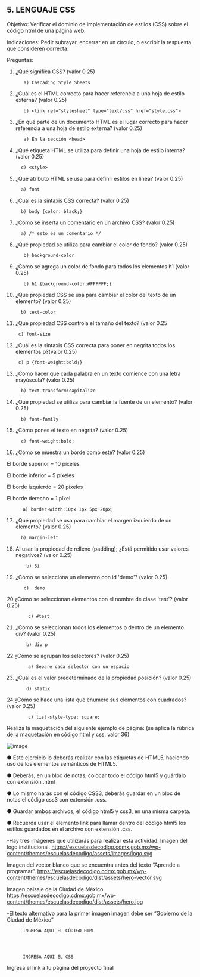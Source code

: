 ## 5. LENGUAJE CSS

Objetivo: Verificar el dominio de implementación de estilos (CSS) sobre el código html de
una página web.

Indicaciones: Pedir subrayar, encerrar en un círculo, o escribir la respuesta que
consideren correcta.

Preguntas:

1. ¿Qué significa CSS? (valor 0.25)

          a) Cascading Style Sheets
          
2. ¿Cuál es el HTML correcto para hacer referencia a una hoja de estilo externa?
(valor 0.25)

          b) <link rel="stylesheet" type="text/css" href="style.css">
          
3. ¿En qué parte de un documento HTML es el lugar correcto para hacer referencia a
una hoja de estilo externa? (valor 0.25)

          a) En la sección <head>
          
 4. ¿Qué etiqueta HTML se utiliza para definir una hoja de estilo interna? (valor 0.25)
 
          c) <style>
          
 5. ¿Qué atributo HTML se usa para definir estilos en línea? (valor 0.25)

          a) font
          
 6. ¿Cuál es la sintaxis CSS correcta? (valor 0.25)

          b) body {color: black;}
          
 7. ¿Cómo se inserta un comentario en un archivo CSS? (valor 0.25)

          a) /* esto es un comentario */
          
8. ¿Qué propiedad se utiliza para cambiar el color de fondo? (valor 0.25)

          b) background-color
          
9. ¿Cómo se agrega un color de fondo para todos los elementos h1 (valor 0.25)
  
          b) h1 {background-color:#FFFFFF;}
  
10. ¿Qué propiedad CSS se usa para cambiar el color del texto de un elemento? (valor 0.25)
  
          b) text-color
  
 11. ¿Qué propiedad CSS controla el tamaño del texto? (valor 0.25
  
          c) font-size
  
 12. ¿Cuál es la sintaxis CSS correcta para poner en negrita todos los elementos p?(valor 0.25)
  
          c) p {font-weight:bold;}

13. ¿Cómo hacer que cada palabra en un texto comience con una letra mayúscula? (valor 0.25)
  
          b) text-transform:capitalize
  
14. ¿Qué propiedad se utiliza para cambiar la fuente de un elemento? (valor 0.25)
  
          b) font-family
  
15. ¿Cómo pones el texto en negrita? (valor 0.25)
  
          c) font-weight:bold;
  
16. ¿Cómo se muestra un borde como este? (valor 0.25)

El borde superior = 10 píxeles

El borde inferior = 5 píxeles

El borde izquierdo = 20 píxeles

El borde derecho = 1 píxel
  
          a) border-width:10px 1px 5px 20px;
          
17. ¿Qué propiedad se usa para cambiar el margen izquierdo de un elemento? (valor 0.25)

          b) margin-left
          
18. Al usar la propiedad de relleno (padding); ¿Está permitido usar valores negativos? (valor 0.25)
 
            b) Sí
            
 19. ¿Cómo se selecciona un elemento con id 'demo'? (valor 0.25)
 
            c) .demo
            
20.¿Cómo se seleccionan elementos con el nombre de clase 'test'? (valor 0.25)

            c) #test
            
21. ¿Cómo se seleccionan todos los elementos p dentro de un elemento div? (valor 0.25)

            b) div p
            
22.¿Cómo se agrupan los selectores? (valor 0.25)

            a) Separe cada selector con un espacio
            
23. ¿Cuál es el valor predeterminado de la propiedad posición? (valor 0.25)

            d) static
            
 24.¿Cómo se hace una lista que enumere sus elementos con cuadrados? (valor 0.25)
 
            c) list-style-type: square;
            
Realiza la maquetación del siguiente ejemplo de página: (se aplica la rúbrica de la
maquetación en código html y css, valor 36)

![image](https://user-images.githubusercontent.com/91554777/166742177-b3cc2bfc-7768-42e4-b4f0-dcc2a1473935.png)

● Este ejercicio lo deberás realizar con las etiquetas de HTML5, haciendo uso de los elementos semánticos de HTML5.

● Deberás, en un bloc de notas, colocar todo el código html5 y guárdalo con extensión .html

● Lo mismo harás con el código CSS3, deberás guardar en un bloc de notas el código css3 con extensión .css.

● Guardar ambos archivos, el código html5 y css3, en una misma carpeta.

● Recuerda usar el elemento link para llamar dentro del código html5 los estilos guardados en el archivo con extensión .css.

-Hay tres imágenes que utilizarás para realizar esta actividad:
Imagen del logo institucional.
https://escuelasdecodigo.cdmx.gob.mx/wp-content/themes/escuelasdecodigo/assets/images/logo.svg

Imagen del vector blanco que se encuentra antes del texto “Aprende a programar”. https://escuelasdecodigo.cdmx.gob.mx/wp-content/themes/escuelasdecodigo/dist/assets/hero-vector.svg

Imagen paisaje de la Ciudad de México
https://escuelasdecodigo.cdmx.gob.mx/wp-content/themes/escuelasdecodigo/dist/assets/hero.jpg

-El texto alternativo para la primer imagen imagen debe ser “Gobierno de la Ciudad de México”


          INGRESA AQUI EL CÓDIGO HTML
          
          
          
          
          INGRESA AQUI EL CSS
          
          
          
 Ingresa el link a tu página del proyecto final
